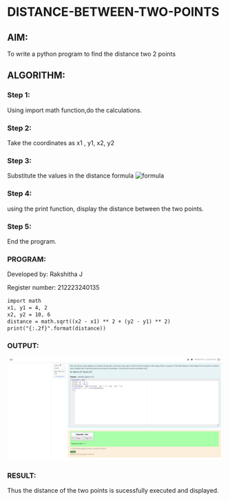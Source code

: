 # DISTANCE-BETWEEN-TWO-POINTS

## AIM:
To write a python program to find the distance two 2 points
## ALGORITHM:

### Step 1: 
Using import math function,do the calculations.

### Step 2: 
Take the coordinates as x1 , y1, x2, y2

### Step 3: 
Substitute the values in the distance formula  ![formula](/formula.JPG)

### Step 4: 
using the print function, display the distance between the two points.

### Step 5: 
End the program.
### PROGRAM:
Developed by: Rakshitha J

Register number: 212223240135

```
import math
x1, y1 = 4, 2
x2, y2 = 10, 6
distance = math.sqrt((x2 - x1) ** 2 + (y2 - y1) ** 2)
print("{:.2f}".format(distance))

```
### OUTPUT:
![Output](dis.png)

### RESULT:
Thus the distance of the two points is sucessfully executed and displayed.
